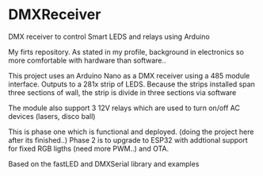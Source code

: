 # DMXReceiver
DMX receiver to control Smart LEDS and relays using Arduino

My firts repository. As stated in my profile, background in electronics so more comfortable with hardware than software..

This project uses an Arduino Nano as a DMX receiver using a 485 module interface.
Outputs to a 281x strip of LEDS. Because the strips installed span three sections of wall, the strip is divide in three sections via software

The module also support 3 12V relays which are used to turn on/off AC devices (lasers, disco ball)

This is phase one which is functional and deployed. (doing the project here after its finished..)
Phase 2 is to upgrade to ESP32 with addtional support for fixed RGB ligths (need more PWM..) and OTA.  

Based on the fastLED and DMXSerial library and examples
